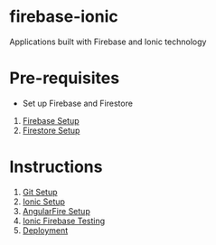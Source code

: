 # firebase-ionic
Applications built with Firebase and Ionic technology

# Pre-requisites

* Set up Firebase and Firestore

1. [Firebase Setup](https://github.com/rennay/rennay.github.io/blob/master/firebase/firebase_setup.md)
2. [Firestore Setup](https://github.com/rennay/rennay.github.io/blob/master/firebase/firestore_setup.md)


# Instructions

1. [Git Setup](git_setup.md)
2. [Ionic Setup](ionic_setup.md)
3. [AngularFire Setup](angularfire_setup.md)
4. [Ionic Firebase Testing](ionic_firebase_testing.md)
5. [Deployment](deployment.md)